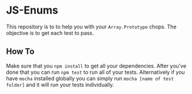 # JS-Enums
This repository is to to help you with your `Array.Prototype` chops. The objective is to get each test to pass.

## How To

Make sure that you `npm install` to get all your dependencies. After you've done that you can run `npm test` to run all of your tests. Alternatively if you have `mocha` installed globally you can simply run `mocha [name of test folder]` and it will run your tests individually.


